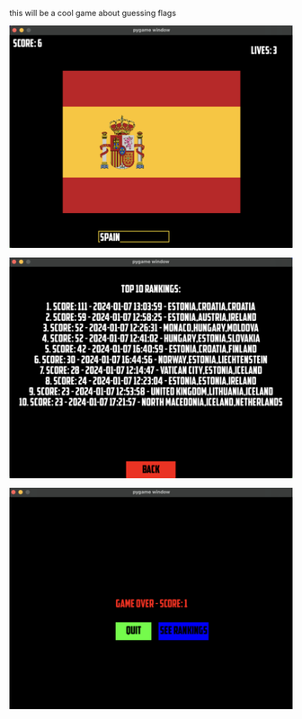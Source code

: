 this will be a cool game about guessing flags

![gameplay](screenshots/image.png)

![Alt text](screenshots/image-1.png)

![Alt text](screenshots/youlose.png)

